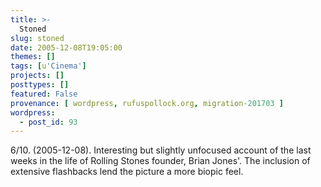 ```yaml
---
title: >-
  Stoned
slug: stoned
date: 2005-12-08T19:05:00
themes: []
tags: [u'Cinema']
projects: []
posttypes: []
featured: False
provenance: [ wordpress, rufuspollock.org, migration-201703 ]
wordpress:
  - post_id: 93
---
```


6/10. (2005-12-08). Interesting but slightly unfocused account of the last weeks in the life of Rolling Stones founder, Brian Jones'. The inclusion of extensive flashbacks lend the picture a more biopic feel.

